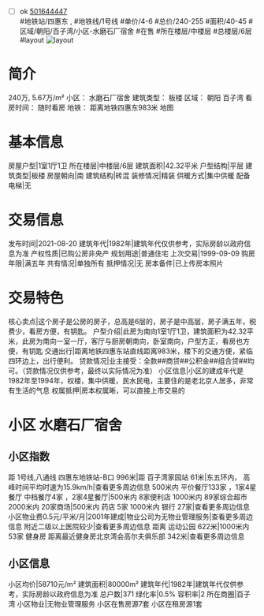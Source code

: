 - [ ] ok [501644447](https://bj.5i5j.com/ershoufang/501644447.html)  
 #地铁站/四惠东 ,  #地铁线/1号线
#单价/4-6 #总价/240-255 #面积/40-45   #区域/朝阳/百子湾/小区-水磨石厂宿舍 #在售 #所在楼层/中楼层 #总楼层/6层 #layout 
![layout](http://image2a.5i5j.com/bdir/layout/30e4605f33cb4b1a90de9b418e1d929f.jpg_P5.jpg) 
# 简介 
 240万,  5.67万/m² 
小区： 水磨石厂宿舍
建筑类型： 板楼
区域： 朝阳 百子湾
看房时间： 随时看房
地铁： 距离地铁四惠东983米 地图
# 基本信息 
 房屋户型|1室1厅1卫
所在楼层|中楼层/6层
建筑面积|42.32平米
户型结构|平层
建筑类型|板楼
房屋朝向|南
建筑结构|砖混
装修情况|精装
供暖方式|集中供暖
配备电梯|无
# 交易信息 
 发布时间|2021-08-20
建筑年代|1982年|建筑年代仅供参考，实际房龄以政府信息为准
产权性质|已购公房非央产
规划用途|普通住宅
上次交易|1999-09-09
购房年限|满五年
共有情况|单独所有
抵押情况|无
房本备件|已上传房本照片
# 交易特色 
 核心卖点|这个房子是公房的房子，总高是6层的，房子是中高层，房子满五年，税费少，看房方便，有钥匙。
户型介绍|此房为南向1室1厅1卫，建筑面积为42.32平米，此房为南向一室一厅，客厅与厨房朝南向，卧室南向，户型方正，看房也方便，有钥匙
交通出行|距离地铁四惠东站直线距离983米，楼下的交通方便，紧临四环边上，出行便利。
贷款情况|业主接受：全款##商贷##公积金##组合贷##均可。（贷款情况仅供参考，最终以实际情况为准）
小区信息|小区的建成年代是1982年至1994年，权楼，集中供暖，民水民电，主要住的是老北京人居多，非常有生活的气息
权属抵押|房本权属晰，可以直接上市交易的
# 小区 水磨石厂宿舍
## 小区指数 
 距 1号线,八通线 四惠东地铁站-B口 996米|距 百子湾家园站 61米|东五环内， 高峰时间平均时速为15.9km/h|查看更多周边信息
500米内 平价餐厅133家 ，1家4星餐厅
中档餐厅4家 ，2家4星餐厅|500米内 8家便利店
1000米内 89家综合超市
2000米内 20家商场|500米内 药店 5家
1000米内 银行 27家|查看更多周边信息
小区物业费0.5元/平米/月|2001年建成|物业公司为无物业管理服务|查看更多周边信息
附近二级以上医院较少|查看更多周边信息
距离 运动公园 622米|1000米内 53家 健身房
距离最近健身房北京湾会高尔夫俱乐部 342米|查看更多周边信息
## 小区信息 
 小区均价|58710元/m²
建筑面积|80000m²
建筑年代|1982年|建筑年代仅供参考，实际房龄以政府信息为准
总户数|371
绿化率|0.5%
容积率|2
所在商圈|百子湾
小区物业|无物业管理服务
小区在售房源7套
小区在租房源1套
